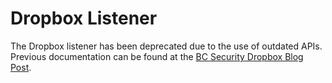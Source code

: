 # Dropbox Listener
The Dropbox listener has been deprecated due to the use of outdated APIs. 
Previous documentation can be found at the [BC Security Dropbox Blog Post](https://www.bc-security.org/post/empire-dropbox-c2-listener/).